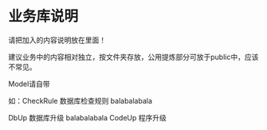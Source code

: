 ﻿# 业务库说明
请把加入的内容说明放在里面！

建议业务中的内容相对独立，按文件夹存放，公用提炼部分可放于public中，应该不常见。

Model请自带

如：CheckRule 数据库检查规则  balabalabala

DbUp 数据库升级 balabalabala
CodeUp 程序升级